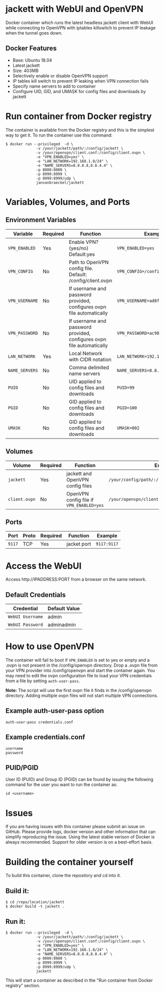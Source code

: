 # jackett with WebUI and OpenVPN

Docker container which runs the latest headless jackett client with WebUI while connecting to OpenVPN with iptables killswitch to prevent IP leakage when the tunnel goes down.

## Docker Features

- Base: Ubuntu 18.04
- Latest jackett
- Size: 403MB
- Selectively enable or disable OpenVPN support
- IP tables kill switch to prevent IP leaking when VPN connection fails
- Specify name servers to add to container
- Configure UID, GID, and UMASK for config files and downloads by jackett

# Run container from Docker registry

The container is available from the Docker registry and this is the simplest way to get it.
To run the container use this command:

```
$ docker run --privileged  -d \
              -v /your/jackett/path/:/config/jackett \
              -v /your/openvpn/client.conf:/config/client.ovpn \
              -e "VPN_ENABLED=yes" \
              -e "LAN_NETWORK=192.168.1.0/24" \
              -e "NAME_SERVERS=8.8.8.8,8.8.4.4" \
              -p 8080:8080 \
              -p 8999:8999 \
              -p 8999:8999/udp \
              janvanbraeckel/jackett
```

# Variables, Volumes, and Ports

## Environment Variables

| Variable       | Required | Function                                                              | Example                          |
| -------------- | -------- | --------------------------------------------------------------------- | -------------------------------- |
| `VPN_ENABLED`  | Yes      | Enable VPN? (yes/no) Default:yes                                      | `VPN_ENABLED=yes`                |
| `VPN_CONFIG`   | No       | Path to OpenVPN config file. Default: /config/client.ovpn             | `VPN_CONFIG=/config/client.conf` |
| `VPN_USERNAME` | No       | If username and password provided, configures ovpn file automatically | `VPN_USERNAME=ad8f64c02a2de`     |
| `VPN_PASSWORD` | No       | If username and password provided, configures ovpn file automatically | `VPN_PASSWORD=ac98df79ed7fb`     |
| `LAN_NETWORK`  | Yes      | Local Network with CIDR notation                                      | `LAN_NETWORK=192.168.1.0/24`     |
| `NAME_SERVERS` | No       | Comma delimited name servers                                          | `NAME_SERVERS=8.8.8.8,8.8.4.4`   |
| `PUID`         | No       | UID applied to config files and downloads                             | `PUID=99`                        |
| `PGID`         | No       | GID applied to config files and downloads                             | `PGID=100`                       |
| `UMASK`        | No       | GID applied to config files and downloads                             | `UMASK=002`                      |

## Volumes

| Volume        | Required | Function                                 | Example                                         |
| ------------- | -------- | ---------------------------------------- | ----------------------------------------------- |
| `jackett`     | Yes      | jackett and OpenVPN config files         | `/your/config/path/:/config/jackett`            |
| `client.ovpn` | No       | OpenVPN config file if `VPN_ENABLED=yes` | `/your/openvpn/client.conf:/config/client.ovpn` |

## Ports

| Port   | Proto | Required | Function    | Example     |
| ------ | ----- | -------- | ----------- | ----------- |
| `9117` | TCP   | Yes      | jacket port | `9117:9117` |

# Access the WebUI

Access http://IPADDRESS:PORT from a browser on the same network.

## Default Credentials

| Credential       | Default Value |
| ---------------- | ------------- |
| `WebUI Username` | admin         |
| `WebUI Password` | adminadmin    |

# How to use OpenVPN

The container will fail to boot if `VPN_ENABLED` is set to yes or empty and a .ovpn is not present in the /config/openvpn directory. Drop a .ovpn file from your VPN provider into /config/openvpn and start the container again. You may need to edit the ovpn configuration file to load your VPN credentials from a file by setting `auth-user-pass`.

**Note:** The script will use the first ovpn file it finds in the /config/openvpn directory. Adding multiple ovpn files will not start multiple VPN connections.

## Example auth-user-pass option

`auth-user-pass credentials.conf`

## Example credentials.conf

```
username
password
```

## PUID/PGID

User ID (PUID) and Group ID (PGID) can be found by issuing the following command for the user you want to run the container as:

```
id <username>
```

# Issues

If you are having issues with this container please submit an issue on GitHub.
Please provide logs, docker version and other information that can simplify reproducing the issue.
Using the latest stable verison of Docker is always recommended. Support for older version is on a best-effort basis.

# Building the container yourself

To build this container, clone the repository and cd into it.

## Build it:

```
$ cd /repo/location/jackett
$ docker build -t jackett .
```

## Run it:

```
$ docker run --privileged  -d \
              -v /your/jackett/path/:/config/jackett \
              -v /your/openvpn/client.conf:/config/client.ovpn \
              -e "VPN_ENABLED=yes" \
              -e "LAN_NETWORK=192.168.1.0/24" \
              -e "NAME_SERVERS=8.8.8.8,8.8.4.4" \
              -p 8080:8080 \
              -p 8999:8999 \
              -p 8999:8999/udp \
              jackett
```

This will start a container as described in the "Run container from Docker registry" section.
